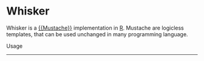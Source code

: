 Whisker
=======

Whisker is a [{{Mustache}}](http://mustache.github.com) implementation in [R](http://www.r-project.org/). 
Mustache are logicless templates, that can be used unchanged in many programming language.

Usage
_____

